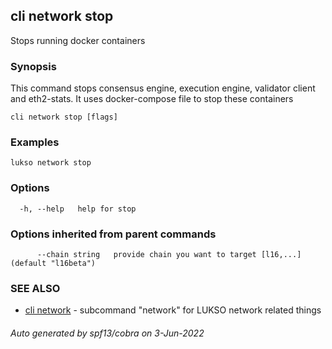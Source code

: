 ## cli network stop

Stops running docker containers

### Synopsis

This command stops consensus engine, execution engine, validator client and eth2-stats.
It uses docker-compose file to stop these containers

```
cli network stop [flags]
```

### Examples

```
lukso network stop
```

### Options

```
  -h, --help   help for stop
```

### Options inherited from parent commands

```
      --chain string   provide chain you want to target [l16,...] (default "l16beta")
```

### SEE ALSO

* [cli network](cli_network.md)	 - subcommand "network" for LUKSO network related things

###### Auto generated by spf13/cobra on 3-Jun-2022
